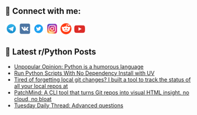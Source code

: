 ## 🔎 Connect with me:
[<img src="https://github.com/bullbesh/bullbesh/blob/main/images/Telegram.png" width="32" height="32" />](https://t.me/bullbesh)
[<img src="https://github.com/bullbesh/bullbesh/blob/main/images/VK.png" width="32" height="32" />](https://vk.com/bullbesh)
[<img src="https://github.com/bullbesh/bullbesh/blob/main/images/Twitter.png" width="32" height="32" />](https://twitter.com/bullbesh1)
[<img src="https://github.com/bullbesh/bullbesh/blob/main/images/Instagram.png" width="32" height="32" />](https://www.instagram.com/bullbesh)
[<img src="https://github.com/bullbesh/bullbesh/blob/main/images/Reddit.png" width="32" height="32" />](https://www.reddit.com/user/bullbesh)
[<img src="https://github.com/bullbesh/bullbesh/blob/main/images/YouTube.png" width="32" height="32" />](https://www.youtube.com/channel/UCtfjRs6uzgq5mfm8S06WTcg)

## 📕 Latest r/Python Posts
<!-- BLOG-POST-LIST:START -->
- [Unpopular Opinion: Python is a humorous language](https://www.reddit.com/r/Python/comments/1lumxkq/unpopular_opinion_python_is_a_humorous_language/)
- [Run Python Scripts With No Dependency Install with UV](https://www.reddit.com/r/Python/comments/1lulh7u/run_python_scripts_with_no_dependency_install/)
- [Tired of forgetting local git changes? I built a tool to track the status of all your local repos at](https://www.reddit.com/r/Python/comments/1luiz8o/tired_of_forgetting_local_git_changes_i_built_a/)
- [PatchMind: A CLI tool that turns Git repos into visual HTML insight. no cloud, no bloat](https://www.reddit.com/r/Python/comments/1luifni/patchmind_a_cli_tool_that_turns_git_repos_into/)
- [Tuesday Daily Thread: Advanced questions](https://www.reddit.com/r/Python/comments/1lua5dh/tuesday_daily_thread_advanced_questions/)
<!-- BLOG-POST-LIST:END -->

